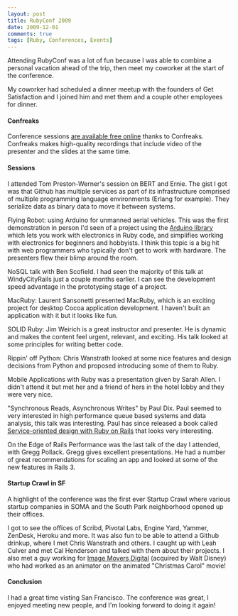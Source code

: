 ```yaml
---
layout: post
title: RubyConf 2009
date: 2009-12-01
comments: true
tags: [Ruby, Conferences, Events]
---
```


Attending RubyConf was a lot of fun because I was able to combine a personal vacation ahead of the trip, then meet my coworker at the start of the conference.

My coworker had scheduled a dinner meetup with the founders of Get Satisfaction and I joined him and met them and a couple other employees for dinner.

#### Confreaks

Conference sessions [are available free online](http://rubyconf2009.confreaks.com/) thanks to Confreaks. Confreaks makes high-quality recordings that include video of the presenter and the slides at the same time.

#### Sessions

I attended Tom Preston-Werner's session on BERT and Ernie. The gist I got was that Github has multiple services as part of its infrastructure comprised of multiple programming language environments (Erlang for example). They serialize data as binary data to move it between systems.

Flying Robot: using Arduino for unmanned aerial vehicles. This was the first demonstration in person I'd seen of a project using the [Arduino library](http://www.arduino.cc/) which lets you work with electronics in Ruby code, and simplifies working with electronics for beginners and hobbyists. I think this topic is a big hit with web programmers who typically don't get to work with hardware. The presenters flew their blimp around the room.

NoSQL talk with Ben Scofield. I had seen the majority of this talk at WindyCityRails just a couple months earlier. I can see the development speed advantage in the prototyping stage of a project.

MacRuby: Laurent Sansonetti presented MacRuby, which is an exciting project for desktop Cocoa application development. I haven't built an application with it but it looks like fun.

SOLID Ruby: Jim Weirich is a great instructor and presenter. He is dynamic and makes the content feel urgent, relevant, and exciting. His talk looked at some principles for writing better code.

Rippin' off Python: Chris Wanstrath looked at some nice features and design decisions from Python and proposed introducing some of them to Ruby.

Mobile Applications with Ruby was a presentation given by Sarah Allen. I didn't attend it but met her and a friend of hers in the hotel lobby and they were very nice. 

"Synchronous Reads, Asynchronous Writes" by Paul Dix. Paul seemed to very interested in high performance queue based systems and data analysis, this talk was interesting. Paul has since released a book called [Service-oriented design with Ruby on Rails](http://www.amazon.com/Service-Oriented-Design-Rails-Addison-Wesley-Professional/dp/0321659368/ref=sr_1_1?ie=UTF8&s=books&qid=1285179039&sr=8-1) that looks very interesting.

On the Edge of Rails Performance was the last talk of the day I attended, with Gregg Pollack. Gregg gives excellent presentations. He had a number of great recommendations for scaling an app and looked at some of the new features in Rails 3.

#### Startup Crawl in SF

A highlight of the conference was the first ever Startup Crawl where various startup companies in SOMA and the South Park neighborhood opened up their offices. 

I got to see the offices of Scribd, Pivotal Labs, Engine Yard, Yammer, ZenDesk, Heroku and more. It was also fun to be able to attend a Github drinkup, where I met Chris Wanstrath and others. I caught up with Leah Culver and met Cal Henderson and talked with them about their projects. I also met a guy working for [Image Movers Digital](http://en.wikipedia.org/wiki/ImageMovers_Digital) (acquired by Walt Disney) who had worked as an animator on the animated "Christmas Carol" movie!

#### Conclusion

I had a great time visting San Francisco. The conference was great, I enjoyed meeting new people, and I'm looking forward to doing it again!
